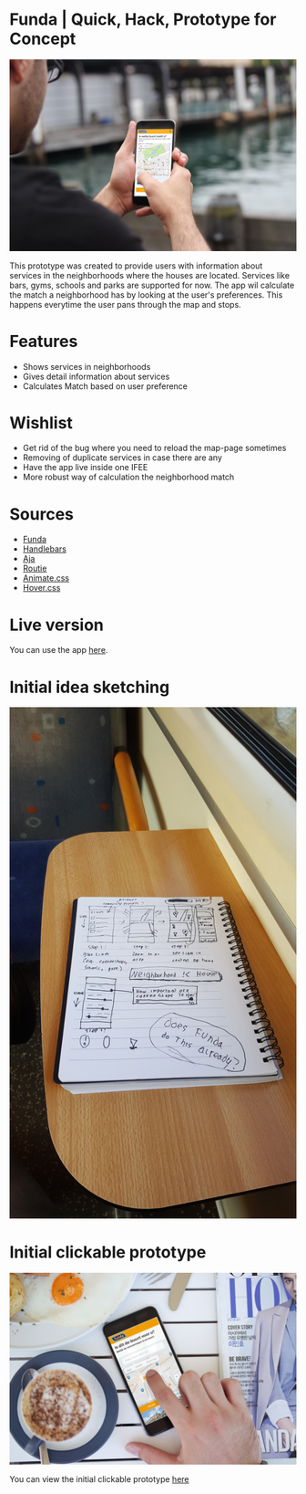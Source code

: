 # Funda | Quick, Hack, Prototype for Concept
![alt tag](https://raw.githubusercontent.com/DaveBitter/minor-webdev_funda/develop/images/app.jpg)

This prototype was created to provide users with information about services in the neighborhoods where the houses are located. Services like bars, gyms, schools and parks are supported for now. The app wil calculate the match a neighborhood has by looking at the user's preferences. This happens everytime the user pans through the map and stops.

# Features
+ Shows services in neighborhoods
+ Gives detail information about services
+ Calculates Match based on user preference

# Wishlist
+ Get rid of the bug where you need to reload the map-page sometimes
+ Removing of duplicate services in case there are any
+ Have the app live inside one IFEE
+ More robust way of calculation the neighborhood match

# Sources
+ [Funda](http://www.funda.nl/)
+ [Handlebars](http://handlebarsjs.com/)
+ [Aja](http://krampstudio.com/aja.js/)
+ [Routie](https://github.com/jgallen23/routie)
+ [Animate.css](https://github.com/daneden/animate.css)
+ [Hover.css](https://github.com/IanLunn/Hover)

# Live version
You can use the app [here](http://webdev.davebitter.com/exercises/funda/eindopdracht/#map).

# Initial idea sketching
![alt tag](https://raw.githubusercontent.com/DaveBitter/minor-webdev_funda/develop/images/idea_sketching.jpg)

# Initial clickable prototype
![alt tag](https://raw.githubusercontent.com/DaveBitter/minor-webdev_funda/develop/images/clickable_prototype.jpg)

You can view the initial clickable prototype [here](https://xd.adobe.com/view/d8bf2160-9be9-47d8-96c2-d9d06eb05fb5/)